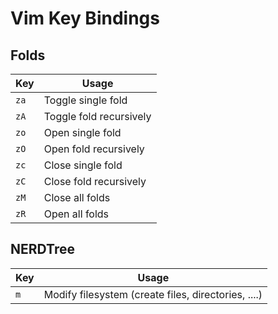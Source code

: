# Vim Key Bindings

## Folds

|Key|Usage|
|-|-|
|`za`|Toggle single fold|
|`zA`|Toggle fold recursively|
|`zo`|Open single fold|
|`zO`|Open fold recursively|
|`zc`|Close single fold|
|`zC`|Close fold recursively|
|`zM`|Close all folds|
|`zR`|Open all folds|


## NERDTree

|Key|Usage|
|-|-|
|`m`|Modify filesystem (create files, directories, ....)|

